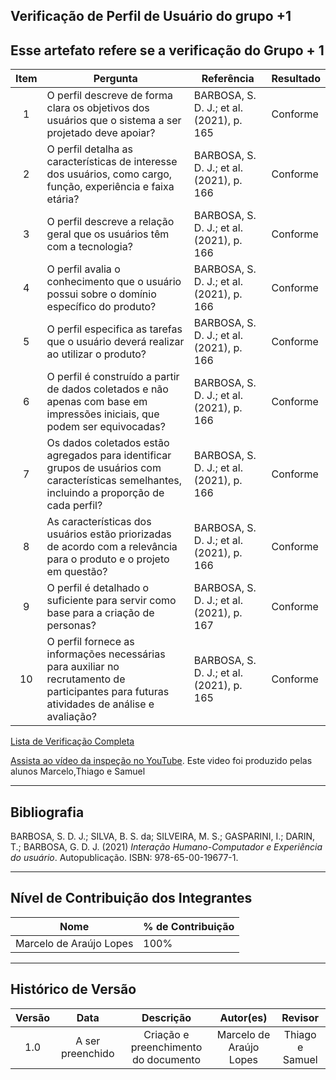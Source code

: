 
## Verificação de Perfil de Usuário do grupo +1

Esse artefato refere se a verificação do Grupo + 1 
---

| Item | Pergunta | Referência | Resultado |
|:----:|----------|-------------|-----------|
| 1 | O perfil descreve de forma clara os objetivos dos usuários que o sistema a ser projetado deve apoiar? | BARBOSA, S. D. J.; et al. (2021), p. 165 | Conforme |
| 2 | O perfil detalha as características de interesse dos usuários, como cargo, função, experiência e faixa etária? | BARBOSA, S. D. J.; et al. (2021), p. 166 | Conforme |
| 3 | O perfil descreve a relação geral que os usuários têm com a tecnologia? | BARBOSA, S. D. J.; et al. (2021), p. 166 | Conforme |
| 4 | O perfil avalia o conhecimento que o usuário possui sobre o domínio específico do produto? | BARBOSA, S. D. J.; et al. (2021), p. 166 | Conforme |
| 5 | O perfil especifica as tarefas que o usuário deverá realizar ao utilizar o produto? | BARBOSA, S. D. J.; et al. (2021), p. 166 | Conforme |
| 6 | O perfil é construído a partir de dados coletados e não apenas com base em impressões iniciais, que podem ser equivocadas? | BARBOSA, S. D. J.; et al. (2021), p. 166 | Conforme |
| 7 | Os dados coletados estão agregados para identificar grupos de usuários com características semelhantes, incluindo a proporção de cada perfil? | BARBOSA, S. D. J.; et al. (2021), p. 166 | Conforme |
| 8 | As características dos usuários estão priorizadas de acordo com a relevância para o produto e o projeto em questão? | BARBOSA, S. D. J.; et al. (2021), p. 166 | Conforme |
| 9 | O perfil é detalhado o suficiente para servir como base para a criação de personas? | BARBOSA, S. D. J.; et al. (2021), p. 167 | Conforme |
| 10 | O perfil fornece as informações necessárias para auxiliar no recrutamento de participantes para futuras atividades de análise e avaliação? | BARBOSA, S. D. J.; et al. (2021), p. 165 | Conforme |


[Lista de Verificação Completa](../../assets/logos/Grupo2MarcelodeAraujoLopesVerifacaçãoListaPerfilUsuário.pdf)

[Assista ao vídeo da inspeção no YouTube](https://youtu.be/oShj0z2DPRA). Este video foi produzido pelas alunos Marcelo,Thiago e Samuel

---

## Bibliografia

BARBOSA, S. D. J.; SILVA, B. S. da; SILVEIRA, M. S.; GASPARINI, I.; DARIN, T.; BARBOSA, G. D. J. (2021) *Interação Humano-Computador e Experiência do usuário*. Autopublicação. ISBN: 978-65-00-19677-1.

---

## Nível de Contribuição dos Integrantes

| Nome | % de Contribuição |
|---|---|
| Marcelo de Araújo Lopes | 100% |

---

## Histórico de Versão

| Versão | Data | Descrição | Autor(es) | Revisor |
|:---:|:---:|:---:|:---:|:---:|
| 1.0 | A ser preenchido | Criação e preenchimento do documento | Marcelo de Araújo Lopes | Thiago e Samuel|